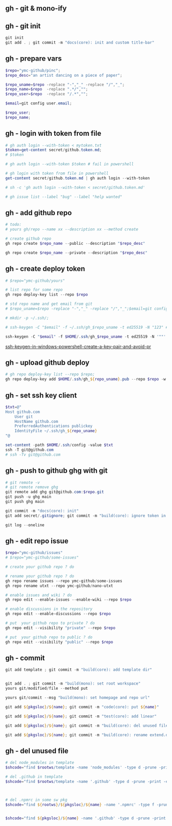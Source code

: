 ## gh - git & mono-ify

## gh - git init

```powershell
git init
git add . ; git commit -m "docs(core): init and custom title-bar"
```

## gh - prepare vars

```powershell
$repo="ymc-github/pinc";
$repo_desc="an artist dancing on a piece of paper";

$repo_uname=$repo -replace "-","_" -replace "/","_";
$repo_name=$repo  -replace ".*/","";
$repo_user=$repo  -replace "/.*","";

$email=git config user.email;

$repo_user;
$repo_name;
```

## gh - login with token from file

```powershell
# gh auth login --with-token < mytoken.txt
$token=get-content secret/github.token.md;
# $token

# gh auth login --with-token $token # fail in powershell

# gh login with token from file in powershell
get-content secret/github.token.md | gh auth login --with-token

# sh -c 'gh auth login --with-token < secret/github.token.md'

# gh issue list --label "bug" --label "help wanted"
```

## gh - add github repo

```powershell
# todo:
# yours gh/repo --name xx --description xx --method create

# create github repo
gh repo create $repo_name --public --description "$repo_desc"

gh repo create $repo_name --private --description "$repo_desc"
```

## gh - create deploy token

```powershell
# $repo="ymc-github/yours"

# list repo for some repo
gh repo deploy-key list --repo $repo

# std repo name and get email from git
# $repo_uname=$repo -replace "-","_" -replace "/","_";$email=git config user.email;

# mkdir -p ~/.ssh/;

# ssh-keygen -C "$email" -f ~/.ssh/gh_$repo_uname -t ed25519 -N "123" #done

ssh-keygen -C "$email" -f $HOME/.ssh/gh_$repo_uname -t ed25519 -N '""' #done

```

[ssh-keygen-in-windows-powershell-create-a-key-pair-and-avoid-pr](https://superuser.com/questions/1634427/non-interactive-ssh-keygen-in-windows-powershell-create-a-key-pair-and-avoid-pr)

## gh - upload github deploy

```powershell
# gh repo deploy-key list --repo $repo;
gh repo deploy-key add $HOME/.ssh/gh_${repo_uname}.pub --repo $repo -w --title deploy;
```

## gh - set ssh key client

```powershell
$txt=@"
Host github.com
    User git
    HostName github.com
    PreferredAuthentications publickey
    IdentityFile ~/.ssh/gh_${repo_uname}
"@

set-content -path $HOME/.ssh/config -value $txt
ssh -T git@github.com
# ssh -Tv git@github.com
```

## gh - push to github ghg with git

```powershell
# git remote -v
# git remote remove ghg
git remote add ghg git@github.com:$repo.git
git push -u ghg main
git push ghg main
```

```powershell
git commit -m "docs(core): init"
git add secret/.gitignore; git commit -m "build(core): ignore token in secret"
```

```powershell
git log --oneline
```

## gh - edit repo issue

```powershell
$repo="ymc-github/issues"
# $repo="ymc-github/some-issues"

# create your github repo ? do

# rename your github repo ? do
gh repo rename issues --repo ymc-github/some-issues
gh repo rename utxt --repo ymc-github/nano-utxt

# enable issues and wiki ? do
gh repo edit --enable-issues --enable-wiki --repo $repo

# enable discussions in the repository
gh repo edit --enable-discussions --repo $repo

# put  your github repo to private ? do
gh repo edit --visibility "private" --repo $repo

# put  your github repo to public ? do
gh repo edit --visibility "public" --repo $repo
```

## gh - commit

```powershell
git add template ; git commit -m "build(core): add template dir"


git add . ; git commit -m "build(mono): set root workspace"
yours git/modified/file --method put

yours git/commit --msg "build(mono): set homepage and repo url"

git add ${pkgsloc}/${name}; git commit -m "code(core): put ${name}"

git add ${pkgsloc}/${name}; git commit -m "test(core): add linear"

git add ${pkgsloc}/${name}; git commit -m "build(core): del unused file"

git add ${pkgsloc}/${name}; git commit -m "build(core): rename extend.d.ts name"
```

## gh - del unused file

```powershell
# del node_modules in template
$shcode="find $rootws/template -name 'node_modules' -type d -prune -print -exec rm -rf '{}' \;";sh -c "$shcode";

# del .github in template
$shcode="find $rootws/template -name '.github' -type d -prune -print -exec rm -rf '{}' \;";sh -c "$shcode";



# del .npmrc in some sw pkg
$shcode="find ${rootws}/${pkgsloc}/${name} -name '.npmrc' -type f -prune -print -exec rm -rf '{}' \;";sh -c "$shcode";


$shcode="find ${pkgsloc}/${name} -name '.github' -type d -prune -print -exec rm -rf '{}' \;";sh -c "$shcode";

```